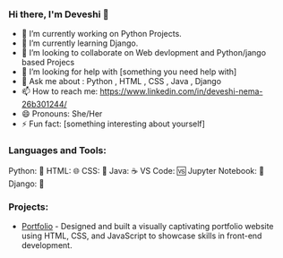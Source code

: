 ### Hi there, I'm Deveshi 👋

- 🔭 I’m currently working on Python Projects.
- 🌱 I’m currently learning Django.
- 👯 I’m looking to collaborate on Web devlopment and Python/jango based Projecs
- 🤔 I’m looking for help with [something you need help with]
- 💬 Ask me about : Python , HTML , CSS , Java , Django
- 📫 How to reach me: https://www.linkedin.com/in/deveshi-nema-26b301244/
- 😄 Pronouns: She/Her
- ⚡ Fun fact: [something interesting about yourself]

### Languages and Tools:

Python: 🐍
HTML: 🌐
CSS: 🎨
Java: ☕
VS Code: 🆚
Jupyter Notebook: 📒
Django: 🎸


### Projects:

- [Portfolio](https://deveshi-portfolio.vercel.app/) - Designed and built a visually captivating portfolio website using HTML, CSS, and JavaScript to showcase skills in front-end development.



